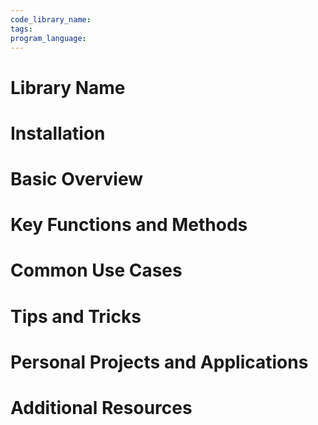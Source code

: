 ```yaml
---
code_library_name: 
tags: 
program_language:
---
```

# Library Name

# Installation

# Basic Overview

# Key Functions and Methods

# Common Use Cases

# Tips and Tricks

# Personal Projects and Applications

# Additional Resources